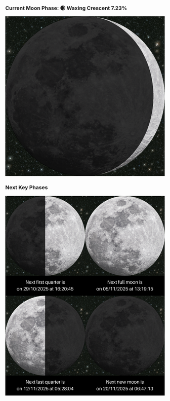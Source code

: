 ### Current Moon Phase: 🌒 Waxing Crescent 7.23%
![Moon Phase](moonphase.png)
### Next Key Phases
![Gallery](gallery.png)